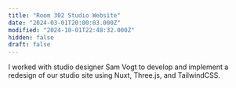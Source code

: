 ```yaml
---
title: "Room 302 Studio Website"
date: "2024-03-01T20:00:03.000Z"
modified: "2024-10-01T22:48:32.000Z"
hidden: false
draft: false
---
```

I worked with studio designer Sam Vogt to develop and implement a redesign of our studio site using Nuxt, Three.js, and TailwindCSS.